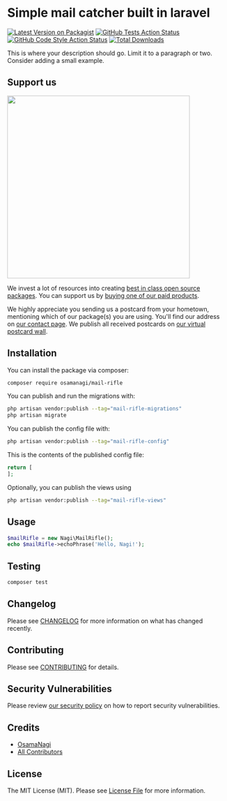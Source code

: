 # Simple mail catcher built in laravel

[![Latest Version on Packagist](https://img.shields.io/packagist/v/osamanagi/mail-rifle.svg?style=flat-square)](https://packagist.org/packages/osamanagi/mail-rifle)
[![GitHub Tests Action Status](https://img.shields.io/github/actions/workflow/status/osamanagi/mail-rifle/run-tests.yml?branch=main&label=tests&style=flat-square)](https://github.com/osamanagi/mail-rifle/actions?query=workflow%3Arun-tests+branch%3Amain)
[![GitHub Code Style Action Status](https://img.shields.io/github/actions/workflow/status/osamanagi/mail-rifle/fix-php-code-style-issues.yml?branch=main&label=code%20style&style=flat-square)](https://github.com/osamanagi/mail-rifle/actions?query=workflow%3A"Fix+PHP+code+style+issues"+branch%3Amain)
[![Total Downloads](https://img.shields.io/packagist/dt/osamanagi/mail-rifle.svg?style=flat-square)](https://packagist.org/packages/osamanagi/mail-rifle)

This is where your description should go. Limit it to a paragraph or two. Consider adding a small example.

## Support us

[<img src="https://github-ads.s3.eu-central-1.amazonaws.com/mail-rifle.jpg?t=1" width="419px" />](https://spatie.be/github-ad-click/mail-rifle)

We invest a lot of resources into creating [best in class open source packages](https://spatie.be/open-source). You can support us by [buying one of our paid products](https://spatie.be/open-source/support-us).

We highly appreciate you sending us a postcard from your hometown, mentioning which of our package(s) you are using. You'll find our address on [our contact page](https://spatie.be/about-us). We publish all received postcards on [our virtual postcard wall](https://spatie.be/open-source/postcards).

## Installation

You can install the package via composer:

```bash
composer require osamanagi/mail-rifle
```

You can publish and run the migrations with:

```bash
php artisan vendor:publish --tag="mail-rifle-migrations"
php artisan migrate
```

You can publish the config file with:

```bash
php artisan vendor:publish --tag="mail-rifle-config"
```

This is the contents of the published config file:

```php
return [
];
```

Optionally, you can publish the views using

```bash
php artisan vendor:publish --tag="mail-rifle-views"
```

## Usage

```php
$mailRifle = new Nagi\MailRifle();
echo $mailRifle->echoPhrase('Hello, Nagi!');
```

## Testing

```bash
composer test
```

## Changelog

Please see [CHANGELOG](CHANGELOG.md) for more information on what has changed recently.

## Contributing

Please see [CONTRIBUTING](CONTRIBUTING.md) for details.

## Security Vulnerabilities

Please review [our security policy](../../security/policy) on how to report security vulnerabilities.

## Credits

- [OsamaNagi](https://github.com/OsamaNagi)
- [All Contributors](../../contributors)

## License

The MIT License (MIT). Please see [License File](LICENSE.md) for more information.
